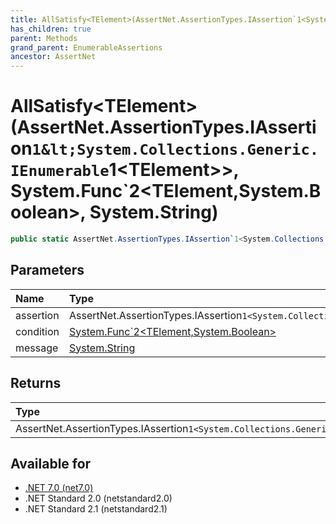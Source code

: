 ```yaml
---
title: AllSatisfy<TElement>(AssertNet.AssertionTypes.IAssertion`1<System.Collections.Generic.IEnumerable`1<TElement>>, System.Func`2<TElement,System.Boolean>, System.String)
has_children: true
parent: Methods
grand_parent: EnumerableAssertions
ancestor: AssertNet
---
```

# AllSatisfy&lt;TElement&gt;(AssertNet.AssertionTypes.IAssertion`1&lt;System.Collections.Generic.IEnumerable`1&lt;TElement&gt;&gt;, System.Func`2&lt;TElement,System.Boolean&gt;, System.String)

```csharp
public static AssertNet.AssertionTypes.IAssertion`1<System.Collections.Generic.IEnumerable`1<TElement>> AllSatisfy<TElement>(AssertNet.AssertionTypes.IAssertion`1<System.Collections.Generic.IEnumerable`1<TElement>> assertion, System.Func`2<TElement,System.Boolean> condition, System.String message);
```

## Parameters
| Name      | Type                                                                                                                          | Description |
|:----------|:------------------------------------------------------------------------------------------------------------------------------|:------------|
| assertion | AssertNet.AssertionTypes.IAssertion`1<System.Collections.Generic.IEnumerable`1<TElement>>                                     |             |
| condition | [System.Func`2<TElement,System.Boolean>](https://learn.microsoft.com/en-us/dotnet/api/system.func-2<telement,system.boolean>) |             |
| message   | [System.String](https://learn.microsoft.com/en-us/dotnet/api/system.string)                                                   |             |


## Returns
| Type                                                                                      | Description |
|:------------------------------------------------------------------------------------------|:------------|
| AssertNet.AssertionTypes.IAssertion`1<System.Collections.Generic.IEnumerable`1<TElement>> |             |

## Available for
- [.NET 7.0 (net7.0)](https://versionsof.net/core/7.0/)
- .NET Standard 2.0 (netstandard2.0)
- .NET Standard 2.1 (netstandard2.1)
